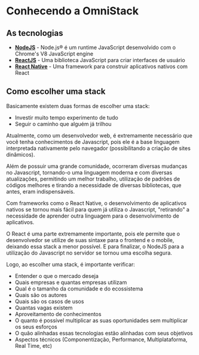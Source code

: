# Conhecendo a OmniStack

## As tecnologias

* [**NodeJS**](https://nodejs.org/) - Node.js® é um runtime JavaScript desenvolvido com o Chrome's V8 JavaScript engine
* [**ReactJS**](https://reactjs.org/) - Uma biblioteca JavaScript para criar interfaces de usuário
* [**React Native**](https://reactnative.dev/) - Uma framework para construir aplicativos nativos com React

## Como escolher uma stack

Basicamente existem duas formas de escolher uma stack:
* Investir muito tempo experimento de tudo
* Seguir o caminho que alguém já trilhou

Atualmente, como um desenvolvedor web, é extremamente necessário que você tenha conhecimentos de Javascript, pois ele é a base linguagem interpretada nativamente pelo navegador (possibilitando a criação de sites dinâmicos).

Além de possuir uma grande comunidade, ocorreram diversas mudanças no Javascript, tornando-o uma linguagem moderna e com diversas atualizações, permitindo um melhor trabalho, utilização de padrões de códigos melhores e tirando a necessidade de diversas bibliotecas, que antes, eram indispensáveis.

Com frameworks como o React Native, o desenvolvimento de aplicativos nativos se tornou mais fácil para quem já utiliza o Javascript, "retirando" a necessidade de aprender outra linguagem para o desenvolvimento de aplicativos.

O React é uma parte extremamente importante, pois ele permite que o desenvolvedor se utilize de suas sintaxe para o frontend e o mobile, deixando essa stack a menor possível. E para finalizar, o NodeJS para a utilização do Javascript no servidor se tornou uma escolha segura.

Logo, ao escolher uma stack, é importante verificar:
* Entender o que o mercado deseja
* Quais empresas e quantas empresas utilizam
* Qual é o tamanho da comunidade e do ecossistema
* Quais são os autores
* Quais são os casos de usos
* Quantas vagas existem
* Aproveitamento de conhecimentos
* O quanto é possível multiplicar as suas oportunidades sem multiplicar os seus esforços
* O quão alinhadas essas tecnologias estão alinhadas com seus objetivos
* Aspectos técnicos (Componentização, Performance, Multiplataforma, Real Time, etc)